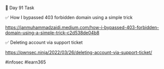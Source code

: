 🎯 Day 91 Task


✅ How I bypassed 403 forbidden domain using a simple trick


https://janmuhammadzaidi.medium.com/how-i-bypassed-403-forbidden-domain-using-a-simple-trick-c2d538de04b8


✅ Deleting account via support ticket


https://pwnsec.ninja/2022/03/26/deleting-account-via-support-ticket/


#infosec #learn365
